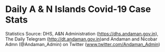 # Daily A & N Islands  Covid-19 Case Stats

Statistics Source: 
DHS, A&N Administration (https://dhs.andaman.gov.in), 
The Daily Telegram (http://dt.andaman.gov.in)and 
Andaman and Nicobar Admn (@Andaman_Admin) on Twitter (www.twitter.com/Andaman_Admin)

